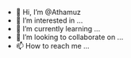 - 👋 Hi, I’m @Athamuz
- 👀 I’m interested in ...
- 🌱 I’m currently learning ...
- 💞️ I’m looking to collaborate on ...
- 📫 How to reach me ...

<!---
Athamuz/Athamuz is a ✨ special ✨ repository because its `README.md` (this file) appears on your GitHub profile.
You can click the Preview link to take a look at your changes.
--->
